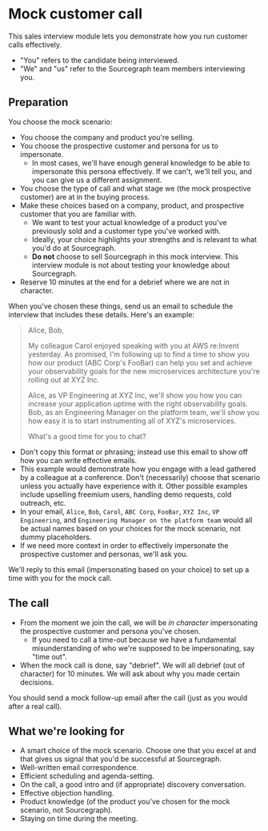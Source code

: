 # Mock customer call

This sales interview module lets you demonstrate how you run customer calls effectively.

- "You" refers to the candidate being interviewed.
- "We" and "us" refer to the Sourcegraph team members interviewing you.

## Preparation

You choose the mock scenario:

- You choose the company and product you're selling.
- You choose the prospective customer and persona for us to impersonate.
  - In most cases, we'll have enough general knowledge to be able to impersonate this persona effectively. If we can't, we'll tell you, and you can give us a different assignment.
- You choose the type of call and what stage we (the mock prospective customer) are at in the buying process.
- Make these choices based on a company, product, and prospective customer that you are familiar with.
  - We want to test your actual knowledge of a product you've previously sold and a customer type you've worked with.
  - Ideally, your choice highlights your strengths and is relevant to what you'd do at Sourcegraph.
  - **Do not** choose to sell Sourcegraph in this mock interview. This interview module is not about testing your knowledge about Sourcegraph.
- Reserve 10 minutes at the end for a debrief where we are not in character.

When you've chosen these things, send us an email to schedule the interview that includes these details. Here's an example:

> Alice, Bob,
>
> My colleague Carol enjoyed speaking with you at AWS re:Invent yesterday. As promised, I'm following up to find a time to show you how our product (ABC Corp's FooBar) can help you set and achieve your observability goals for the new microservices architecture you're rolling out at XYZ Inc.
>
> Alice, as VP Engineering at XYZ Inc, we'll show you how you can increase your application uptime with the right observability goals. Bob, as an Engineering Manager on the platform team, we'll show you how easy it is to start instrumenting all of XYZ's microservices.
>
> What's a good time for you to chat?

- Don't copy this format or phrasing; instead use this email to show off how you can write effective emails.
- This example would demonstrate how you engage with a lead gathered by a colleague at a conference. Don't (necessarily) choose that scenario unless you actually have experience with it. Other possible examples include upselling freemium users, handling demo requests, cold outreach, etc.
- In your email, `Alice`, `Bob`, `Carol`, `ABC Corp`, `FooBar`, `XYZ Inc`, `VP Engineering`, and `Engineering Manager on the platform team` would all be actual names based on your choices for the mock scenario, not dummy placeholders.
- If we need more context in order to effectively impersonate the prospective customer and personas, we'll ask you.

We'll reply to this email (impersonating based on your choice) to set up a time with you for the mock call.

## The call

- From the moment we join the call, we will be *in character* impersonating the prospective customer and persona you've chosen.
  - If you need to call a time-out because we have a fundamental misunderstanding of who we're supposed to be impersonating, say "time out".
- When the mock call is done, say "debrief". We will all debrief (out of character) for 10 minutes. We will ask about why you made certain decisions.

You should send a mock follow-up email after the call (just as you would after a real call).

## What we're looking for

- A smart choice of the mock scenario. Choose one that you excel at and that gives us signal that you'd be successful at Sourcegraph.
- Well-written email correspondence.
- Efficient scheduling and agenda-setting.
- On the call, a good intro and (if appropriate) discovery conversation.
- Effective objection handling.
- Product knowledge (of the product you've chosen for the mock scenario, not Sourcegraph).
- Staying on time during the meeting.
